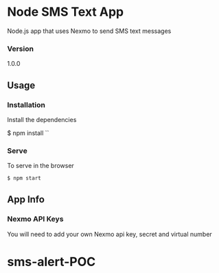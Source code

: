 # Node SMS Text App

Node.js app that uses Nexmo to send SMS text messages

### Version
1.0.0

## Usage

### Installation

Install the dependencies


$ npm install
``

### Serve
To serve in the browser

```sh
$ npm start
```

## App Info

### Nexmo API Keys
You will need to add your own Nexmo api key, secret and virtual number

# sms-alert-POC
